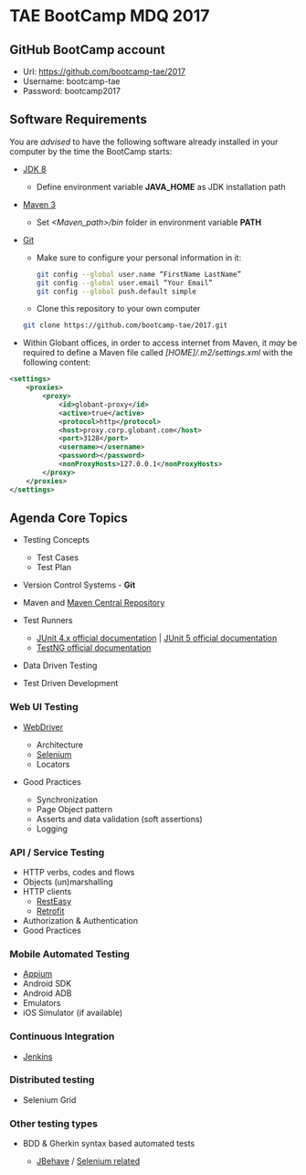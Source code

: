 # TAE BootCamp MDQ 2017

## GitHub BootCamp account

* Url: https://github.com/bootcamp-tae/2017
* Username: bootcamp-tae
* Password: bootcamp2017

## Software Requirements

You are *advised* to have the following software already installed in your computer by the time the BootCamp starts:   

* [JDK 8](http://www.oracle.com/technetwork/pt/java/javase/downloads/jdk8-downloads-2133151.html)

    * Define environment variable **JAVA_HOME** as JDK installation path

* [Maven 3](http://maven.apache.org/download.cgi)

    * Set _<Maven_path>/bin_ folder in environment variable **PATH**

* [Git](https://git-scm.com/downloads)

    * Make sure to configure your personal information in it:
                                      
       ```bash
       git config --global user.name “FirstName LastName”
       git config --global user.email “Your Email”
       git config --global push.default simple
       ```
       
    * Clone this repository to your own computer
    
    ```bash
    git clone https://github.com/bootcamp-tae/2017.git
    ```

* Within Globant offices, in order to access internet from Maven, it *may* be required to define a Maven file called _[HOME]/.m2/settings.xml_ with the following content:

```xml
<settings>
    <proxies>
        <proxy>
            <id>globant-proxy</id>
            <active>true</active>
            <protocol>http</protocol>
            <host>proxy.corp.globant.com</host>
            <port>3128</port>
            <username></username>
            <password></password>
            <nonProxyHosts>127.0.0.1</nonProxyHosts>
        </proxy>
    </proxies>
</settings>
```

## Agenda Core Topics

* Testing Concepts

    * Test Cases
    * Test Plan

* Version Control Systems - **Git**

* Maven and [Maven Central Repository](https://search.maven.org/)

* Test Runners

    * [JUnit 4.x official documentation](http://junit.org/junit4/) | [JUnit 5 official documentation](http://junit.org/junit5/)
    * [TestNG official documentation](http://testng.org/doc/documentation-main.html) 
        
* Data Driven Testing
* Test Driven Development

### Web UI Testing

* [WebDriver](https://www.w3.org/TR/webdriver/) 

    * Architecture
    * [Selenium](http://www.seleniumhq.org/docs/)    
    * Locators

* Good Practices

    * Synchronization
    * Page Object pattern
    * Asserts and data validation (soft assertions)
    * Logging

### API / Service Testing

* HTTP verbs, codes and flows
* Objects (un)marshalling
* HTTP clients
    * [RestEasy](http://resteasy.jboss.org/)
    * [Retrofit](http://square.github.io/retrofit/)
* Authorization & Authentication
* Good Practices

### Mobile Automated Testing

* [Appium](http://appium.io/) 
* Android SDK
* Android ADB
* Emulators
* iOS Simulator (if available)

### Continuous Integration

* [Jenkins](https://jenkins.io/)

### Distributed testing

* Selenium Grid

### Other testing types

* BDD & Gherkin syntax based automated tests

    * [JBehave](http://jbehave.org/reference/latest/) / [Selenium related](http://jbehave.org/reference/web/stable/using-selenium.html)
    